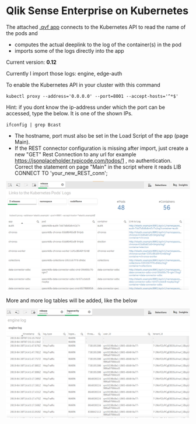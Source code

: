 # Qlik Sense Enterprise on Kubernetes

The attached <a href="https://github.com/ChristofSchwarz/qs_on_Kubernetes/blob/master/QSEonK8s%20Logs.qvf?raw=true">.qvf app</a> connects to the Kubernetes API to read the name of the pods and 
 - computes the actual deeplink to the log of the container(s) in the pod
 - imports some of the logs directly into the app

Current version: __0.12__

Currently I import those logs: engine, edge-auth

 To enable the Kubernetes API in your cluster with this command
```
kubectl proxy --address='0.0.0.0' --port=8001 --accept-hosts='^*$'
```
Hint: if you dont know the ip-address under which the port can be accessed, type the below. It is one of the shown IPs.
```
ifconfig | grep Bcast
```

 * The hostname, port must also be set in the Load Script of the app (page Main).
 * If the REST connector configuration is missing after import, just create a new "GET" Rest Connection to any url for example https://jsonplaceholder.typicode.com/todos/1 , no authentication. Correct the statement on page "Main" in the script where it reads LIB CONNECT TO 'your_new_REST_conn';


![alttext](https://github.com/ChristofSchwarz/pics/raw/master/k8slog1.png "screenshot")

More and more log tables will be added, like the below

![alttext](https://github.com/ChristofSchwarz/pics/raw/master/k8slog2.png "screenshot")


